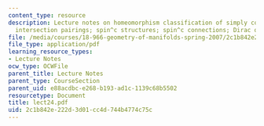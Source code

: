 ```yaml
---
content_type: resource
description: Lecture notes on homeomorphism classification of simply connected 4-manifolds;
  intersection pairings; spin^c structures; spin^c connections; Dirac operator.
file: /media/courses/18-966-geometry-of-manifolds-spring-2007/2c1b842e222d3d01cc4d744b4774c75c_lect24.pdf
file_type: application/pdf
learning_resource_types:
- Lecture Notes
ocw_type: OCWFile
parent_title: Lecture Notes
parent_type: CourseSection
parent_uid: e88acdbc-e268-b193-ad1c-1139c68b5502
resourcetype: Document
title: lect24.pdf
uid: 2c1b842e-222d-3d01-cc4d-744b4774c75c
---
```

